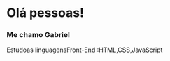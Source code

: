 <h1>Olá pessoas!</h1>
<h3>Me chamo Gabriel</h3>
<p>Estudoas linguagensFront-End :HTML,CSS,JavaScript</p>
